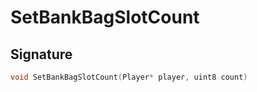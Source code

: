 # SetBankBagSlotCount

## Signature

```cpp
void SetBankBagSlotCount(Player* player, uint8 count)
```
